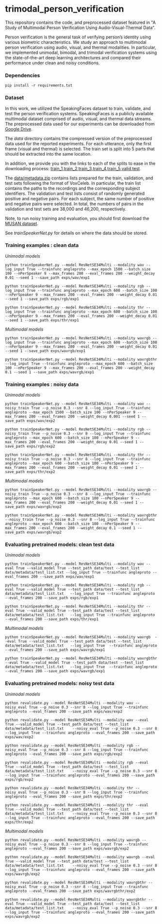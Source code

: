 # trimodal_person_verification
This repository contains the code, and preprocessed dataset featured in "A Study of Multimodal Person Verification Using Audio-Visual-Thermal Data".

Person verification is the general task of verifying person’s identity  using  various  biometric  characteristics. We study an approach to multimodal person verification using audio, visual, and thermal modalities. In particular, we implemented unimodal, bimodal, and trimodal verification systems using the state-of-the-art deep learning architectures and compared their performance under clean and noisy conditions.
### Dependencies
```
pip install -r requirements.txt
```
### Dataset
In this work, we utilized the SpeakingFaces dataset to train, validate, and test the person verification systems. SpeakingFaces is a publicly available multimodal dataset comprised of audio, visual, and thermal data streams. The preprocessed data used for our experiments can be downloaded from [Google Drive](https://drive.google.com/drive/folders/1AcK6ETnmZzNXHi5qGugRKXz-wnebDX0-?usp=sharing).

The *data* directory contains the compressed version of the preprocessed data used for the reported experiments. For each utterance, only the first frame (visual and thermal) is selected. The train set is split into 5 parts that should be extracted into the same location. 

In addition, we provide you with the links to each of the splits to ease in the downloading process: [train_1](https://drive.google.com/file/d/17_Sjt34OpKeiyQdBRzd4BeuLZuvU0z7z/view?usp=sharing),[train_2](https://drive.google.com/file/d/1ZcVB0EaTbfu5xraFyDgovrVTrQoa4uLv/view?usp=sharing),[train_3](https://drive.google.com/file/d/1wrZAucaiEpt9jfiYfucavydphKoH0j2W/view?usp=sharing),[train_4](https://drive.google.com/file/d/1ZY66iudIykVlp85cGBAGmUpqoStZ8Jxd/view?usp=sharing),[train_5](https://drive.google.com/file/d/1NvU0c507DoEpJCxbgJDSDtaX-9iaOoDa/view?usp=sharing),[valid](https://drive.google.com/file/d/1WI8yb7EidMIP2nJnNHSQDEbk3wYUZoYz/view?usp=sharing),[test](https://drive.google.com/file/d/1oKDd9ONZWPUQXKA_qx1JExZ2nlUJrYWt/view?usp=sharing).


The [data/metadata.zip](https://drive.google.com/file/d/1ZvMfGWHFzjFn9SxWd7sIIIQtJ-MpLa_P/view?usp=sharing) contains lists prepared for the train, validation, and test sets following the format of VoxCeleb. In particular, the train list contains the paths to the recordings and the corresponding subject identifiers. The validation and test lists consist of randomly generated positive and negative pairs. For each subject, the same number of positive and negative pairs were selected. In total, the numbers of pairs in the validation and test sets are 38,000 and 46,200, respectively.

Note, to run noisy training and evaluation, you should first download the [MUSAN dataset](http://www.openslr.org/17/).

See *trainSpeakerNet.py* for details on where the data should be stored.

### Training examples : clean data
*Unimodal models*
```
python trainSpeakerNet.py --model ResNetSE34Multi --modality wav --log_input True --trainfunc angleproto --max_epoch 1500 --batch_size 100 --nPerSpeaker 9 --max_frames 200 --eval_frames 200 --weight_decay 0.01 --seed 1 --save_path exps/wav/exp1 
```

```
python trainSpeakerNet.py --model ResNetSE34Multi --modality rgb --log_input True --trainfunc angleproto --max_epoch 600 --batch_size 100 --nPerSpeaker 9 --max_frames 200 --eval_frames 200 --weight_decay 0.01 --seed 1 --save_path exps/rgb/exp1 
```

```
python trainSpeakerNet.py --model ResNetSE34Multi --modality thr --log_input True --trainfunc angleproto --max_epoch 600 --batch_size 100 --nPerSpeaker 9 --max_frames 200 --eval_frames 200 --weight_decay 0.01 --seed 1 --save_path exps/thr/exp1 
```
*Multimodal models*
```
python trainSpeakerNet.py --model ResNetSE34Multi --modality wavrgb --log_input True --trainfunc angleproto --max_epoch 600 --batch_size 100 --nPerSpeaker 9 --max_frames 200 --eval_frames 200 --weight_decay 0.01 --seed 1 --save_path exps/wavrgb/exp1 
```

```
python trainSpeakerNet.py --model ResNetSE34Multi --modality wavrgbthr --log_input True --trainfunc angleproto --max_epoch 600 --batch_size 100 --nPerSpeaker 9 --max_frames 200 --eval_frames 200 --weight_decay 0.1 --seed 1 --save_path exps/wavrgb/exp1 
```

### Training examples : noisy data
*Unimodal models*
```
python trainSpeakerNet.py --model ResNetSE34Multi --modality wav --noisy_train True --p_noise 0.3 --snr 8 --log_input True --trainfunc angleproto --max_epoch 1500 --batch_size 100 --nPerSpeaker 9 --max_frames 200 --eval_frames 200 --weight_decay 0.001 --seed 1 --save_path exps/wav/exp2
```

```
python trainSpeakerNet.py --model ResNetSE34Multi --modality rgb --noisy_train True --p_noise 0.3 --snr 8 --log_input True --trainfunc angleproto --max_epoch 600 --batch_size 100 --nPerSpeaker 9 --max_frames 200 --eval_frames 200 --weight_decay 0.01 --seed 1 --save_path exps/rgb/exp2 
```

```
python trainSpeakerNet.py --model ResNetSE34Multi --modality thr --noisy_train True --p_noise 0.3 --snr 8 --log_input True --trainfunc angleproto --max_epoch 600 --batch_size 100 --nPerSpeaker 9 --max_frames 200 --eval_frames 200 --weight_decay 0.01 --seed 1 --save_path exps/thr/exp2 
```
*Multimodal models*
```
python trainSpeakerNet.py --model ResNetSE34Multi --modality wavrgb --noisy_train True --p_noise 0.3 --snr 8 --log_input True --trainfunc angleproto --max_epoch 600 --batch_size 100 --nPerSpeaker 9 --max_frames 200 --eval_frames 200 --weight_decay 0.01 --seed 1 --save_path exps/wavrgb/exp2 
```

```
python trainSpeakerNet.py --model ResNetSE34Multi --modality wavrgbthr --noisy_train True --p_noise 0.3 --snr 8 --log_input True --trainfunc angleproto --max_epoch 600 --batch_size 100 --nPerSpeaker 9 --max_frames 200 --eval_frames 200 --weight_decay 0.1 --seed 1 --save_path exps/wavrgb/exp2 
```

### Evaluating pretrained models: clean test data
*Unimodal models*
```
python trainSpeakerNet.py --model ResNetSE34Multi --modality wav --eval True --valid_model True --test_path data/test --test_list data/metadata/test_list.txt --log_input True --trainfunc angleproto --eval_frames 200 --save_path exps/wav/exp1 
```

```
python trainSpeakerNet.py --model ResNetSE34Multi --modality rgb --eval True --valid_model True --test_path data/test --test_list data/metadata/test_list.txt   --log_input True --trainfunc angleproto --eval_frames 200 --save_path exps/rgb/exp1 
```

```
python trainSpeakerNet.py --model ResNetSE34Multi --modality thr --eval True --valid_model True --test_path data/test --test_list data/metadata/test_list.txt   --log_input True --trainfunc angleproto --eval_frames 200 --save_path exps/thr/exp1 
```
*Multimodal models*
```
python trainSpeakerNet.py --model ResNetSE34Multi --modality wavrgb  --eval True --valid_model True --test_path data/test --test_list data/metadata/test_list.txt   --log_input True  --trainfunc angleproto --eval_frames 200 --save_path exps/wavrgb/exp1 
```

```
python trainSpeakerNet.py --model ResNetSE34Multi --modality wavrgbthr --eval True --valid_model True --test_path data/test --test_list data/metadata/test_list.txt   --log_input True  --trainfunc angleproto --eval_frames 200 --save_path exps/wavrgb/exp1 
```
### Evaluating pretrained models: noisy test data

*Unimodal models*

```
python revalidate.py --model ResNetSE34Multi --modality wav --noisy_eval True --p_noise 0.3 --snr 8 --log_input True --trainfunc angleproto --eval_frames 200 --save_path exps/wav/exp2

python revalidate.py --model ResNetSE34Multi --modality wav --eval True --valid_model True --test_path data/test --test_list data/metadata/test_list.txt    --noisy_eval True --p_noise 0.3 --snr 8 --log_input True --trainfunc angleproto --eval_frames 200 --save_path exps/wav/exp2
```

```
python revalidate.py --model ResNetSE34Multi --modality rgb --noisy_eval True --p_noise 0.3 --snr 8 --log_input True --trainfunc angleproto --eval_frames 200 --save_path exps/rgb/exp2

python revalidate.py --model ResNetSE34Multi --modality rgb --eval True --valid_model True --test_path data/test --test_list data/metadata/test_list.txt    --noisy_eval True --p_noise 0.3 --snr 8 --log_input True --trainfunc angleproto --eval_frames 200 --save_path exps/rgb/exp2 
```

```
python revalidate.py --model ResNetSE34Multi --modality thr --noisy_eval True --p_noise 0.3 --snr 8 --log_input True --trainfunc angleproto --eval_frames 200 --save_path exps/thr/exp2

python revalidate.py --model ResNetSE34Multi --modality thr --eval True --valid_model True --test_path data/test --test_list data/metadata/test_list.txt    --noisy_eval True --p_noise 0.3 --snr 8 --log_input True --trainfunc angleproto --eval_frames 200 --save_path exps/thr/exp2 
```

*Multimodal models*
```
python revalidate.py --model ResNetSE34Multi --modality wavrgb --noisy_eval True --p_noise 0.3 --snr 8 --log_input True --trainfunc angleproto --eval_frames 200 --save_path exps/wavrgb/exp2

python revalidate.py --model ResNetSE34Multi --modality wavrgb --eval True --valid_model True --test_path data/test --test_list data/metadata/test_list.txt    --noisy_eval True --p_noise 0.3 --snr 8 --log_input True --trainfunc angleproto --eval_frames 200 --save_path exps/wavrgb/exp2 
```

```
python revalidate.py --model ResNetSE34Multi --modality wavrgbthr --noisy_eval True --p_noise 0.3 --snr 8 --log_input True --trainfunc angleproto --eval_frames 200 --save_path exps/wavrgbthr/exp2

python revalidate.py --model ResNetSE34Multi --modality wavrgbthr --eval True --valid_model True --test_path data/test --test_list data/metadata/test_list.txt    --noisy_eval True --p_noise 0.3 --snr 8 --log_input True --trainfunc angleproto --eval_frames 200 --save_path exps/wavrgb/exp2 
```



